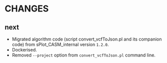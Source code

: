 # CHANGES

## next

* Migrated algorithm code (script convert_vcfToJson.pl and its companion code) from sPlot_CASM_internal version `1.2.0`.
* Dockerised.
* Removed `--project` option from `convert_vcfToJson.pl` command line.
